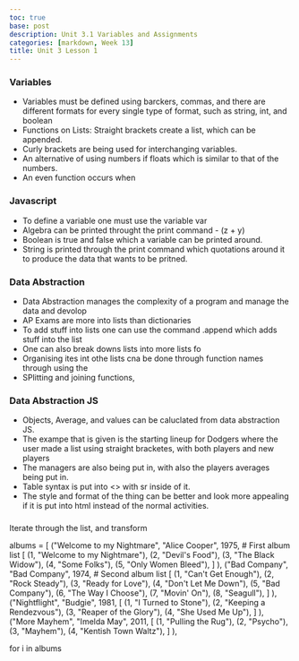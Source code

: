 ```yaml
---
toc: true
base: post
description: Unit 3.1 Variables and Assignments
categories: [markdown, Week 13]
title: Unit 3 Lesson 1
---
```


### Variables
- Variables must be defined using barckers, commas, and there are different formats for every single type of format, such as string, int, and boolean
- Functions on Lists: Straight brackets create a list, which can be appended.
- Curly brackets are being used for interchanging variables.
- An alternative of using numbers if floats which is similar to that of the numbers.
- An even function occurs when 

### Javascript
- To define a variable one must use the variable var
- Algebra can be printed throught the print command - (z + y)
- Boolean is true and false which a variable can be printed around.
- String is printed through the print command which quotations around it to produce the data that wants to be pritned.

### Data Abstraction
- Data Abstraction manages the complexity of a program and manage the data and devolop 
- AP Exams are more into lists than dictionaries
- To add stuff into lists one can use the command .append which adds stuff into the list
- One can also break downs lists into more lists fo
- Organising ites int othe lists cna be done through function names through using the
- SPlitting and joining functions,

### Data Abstraction JS
- Objects, Average, and values can be caluclated from data abstraction JS.
- The exampe that is given is the starting lineup for Dodgers where the user made a list using straight bracketes, with both players and new players
- The managers are also being put in, with also the players averages being put in.
- Table syntax is put into <> with sr inside of it.
- The style and format of the thing can be better and look more appealing if it is put into html instead of the normal activities.

### 

Iterate through the list, and transform


albums = [
    ("Welcome to my Nightmare", "Alice Cooper", 1975,   # First album list
     [
         (1, "Welcome to my Nightmare"),
         (2, "Devil's Food"),
         (3, "The Black Widow"),
         (4, "Some Folks"),
         (5, "Only Women Bleed"),
     ]
     ),
    ("Bad Company", "Bad Company", 1974,   # Second album list
     [
         (1, "Can't Get Enough"),
         (2, "Rock Steady"),
         (3, "Ready for Love"),
         (4, "Don't Let Me Down"),
         (5, "Bad Company"),
         (6, "The Way I Choose"),
         (7, "Movin' On"),
         (8, "Seagull"),
     ]
     ),
    ("Nightflight", "Budgie", 1981,
     [
         (1, "I Turned to Stone"),
         (2, "Keeping a Rendezvous"),
         (3, "Reaper of the Glory"),
         (4, "She Used Me Up"),
     ]
     ),
    ("More Mayhem", "Imelda May", 2011,
     [
         (1, "Pulling the Rug"),
         (2, "Psycho"),
         (3, "Mayhem"),
         (4, "Kentish Town Waltz"),
     ]
     ),

for i in albums